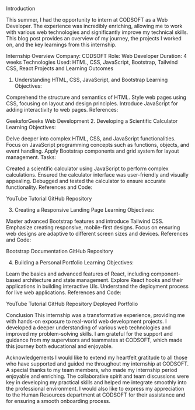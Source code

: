 
 Introduction

This summer, I had the opportunity to intern at CODSOFT as a Web Developer. The experience was incredibly enriching, allowing me to work with various web technologies and significantly improve my technical skills. This blog post provides an overview of my journey, the projects I worked on, and the key learnings from this internship.

Internship Overview
Company: CODSOFT
Role: Web Developer
Duration: 4 weeks
Technologies Used: HTML, CSS, JavaScript, Bootstrap, Tailwind CSS, React
Projects and Learning Outcomes
1. Understanding HTML, CSS, JavaScript, and Bootstrap
Learning Objectives:

Comprehend the structure and semantics of HTML.
Style web pages using CSS, focusing on layout and design principles.
Introduce JavaScript for adding interactivity to web pages.
References:

GeeksforGeeks Web Development
2. Developing a Scientific Calculator
Learning Objectives:

Delve deeper into complex HTML, CSS, and JavaScript functionalities.
Focus on JavaScript programming concepts such as functions, objects, and event handling.
Apply Bootstrap components and grid system for layout management.
Tasks:

Created a scientific calculator using JavaScript to perform complex calculations.
Ensured the calculator interface was user-friendly and visually appealing.
Debugged and tested the calculator to ensure accurate functionality.
References and Code:

YouTube Tutorial
GitHub Repository
              
3. Creating a Responsive Landing Page
Learning Objectives:

Master advanced Bootstrap features and introduce Tailwind CSS.
Emphasize creating responsive, mobile-first designs.
Focus on ensuring web designs are adaptive to different screen sizes and devices.
References and Code:

Bootstrap Documentation
GitHub Repository
    



4. Building a Personal Portfolio
Learning Objectives:

Learn the basics and advanced features of React, including component-based architecture and state management.
Explore React hooks and their applications in building interactive UIs.
Understand the deployment process for live web applications.
References and Code:

YouTube Tutorial
GitHub Repository
Deployed Portfolio
        



Conclusion
This internship was a transformative experience, providing me with hands-on exposure to real-world web development projects. I developed a deeper understanding of various web technologies and improved my problem-solving skills. I am grateful for the support and guidance from my supervisors and teammates at CODSOFT, which made this journey both educational and enjoyable.

Acknowledgements
I would like to extend my heartfelt gratitude to all those who have supported and guided me throughout my internship at CODSOFT. A special thanks to my team members, who made my internship period enjoyable and enriching. The collaborative spirit and team discussions were key in developing my practical skills and helped me integrate smoothly into the professional environment. I would also like to express my appreciation to the Human Resources department at CODSOFT for their assistance and for ensuring a smooth onboarding process.
